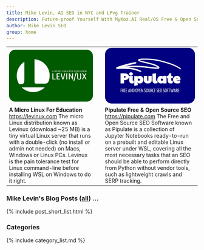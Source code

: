 ```yaml
---
title: Mike Levin, AI SEO in NYC and LPvg Trainer
description: Future-proof Yourself With MyKoz.AI Real/OS Free & Open Source (FOSS) AI SEO Software on a Small Linux Distro built with Python, vim, git and AI.
author: Mike Levin SEO
group: home
---
```


<table style="border: 0px;">
<tr>
<td><a href="/levinux/"><img src="/assets/logo/Levinux.PNG" border=0 /></a></td>
<td>&nbsp;</td>
<td><a href="/pipulate/"><img src="/assets/logo/Pipulate.PNG" border=0 /></a></td>
</tr>
<tr>
<td><b>A Micro Linux For Education</b><br /><a href="https://levinux.com/">https://levinux.com</a> The micro Linux distribution known as Levinux (download ~25 MB) is a tiny virtual Linux server that runs with a double-click (no install or admin not needed) on Macs, Windows or Linux PCs. Levinux is the pain tolerance test for Linux command-line before installing WSL on Windows to do it right.</td>
<td>&nbsp;</td>
<td><b>Pipulate Free & Open Source SEO</b><br /><a href="https://pipulate.com/">https://pipulate.com</a> The Free and Open Source SEO Software known as Pipulate is a collection of Jupyter Notebooks ready-to-run on a prebuilt and editable Linux server under WSL, covering all the most necessary tasks that an SEO should be able to perform directly from Python without vendor tools, such as lightweight crawls and SERP tracking.</td>
</tr>
</table>

### Mike Levin's Blog Posts (<a href="/blog/">all</a>) ...

{% include post_short_list.html %}

### Categories

{% include category_list.md %}
